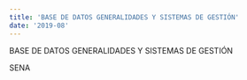 ```yaml
---
title: 'BASE DE DATOS GENERALIDADES Y SISTEMAS DE GESTIÓN'
date: '2019-08'
---
```


BASE DE DATOS GENERALIDADES Y SISTEMAS DE GESTIÓN

SENA
